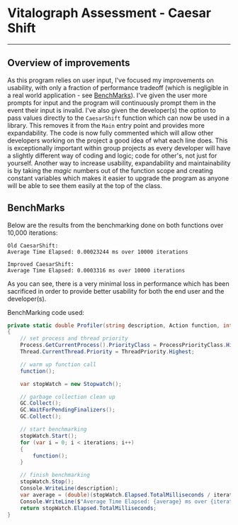 # Vitalograph Assessment - Caesar Shift
-----

## Overview of improvements
As this program relies on user input, I've focused my improvements on usability, with only a fraction of performance tradeoff (which is negligible in a real world application - see [BenchMarks](#benchmarks)).
I've given the user more prompts for input and the program will continuously prompt them in the event their input is invalid.
I've also given the developer(s) the option to pass values directly to the `CaesarShift` function which can now be used in a library. This removes it from the `Main` entry point and provides more expandability.
The code is now fully commented which will allow other developers working on the project a good idea of what each line does. This is exceptionally important within group projects as every developer will have a slightly different way of coding and logic; code for other's, not just for yourself.
Another way to increase usability, expandability and maintainability is by taking the *magic* numbers out of the function scope and creating constant variables which makes it easier to upgrade the program as anyone will be able to see them easily at the top of the class.

## BenchMarks
Below are the results from the benchmarking done on both functions over 10,000 iterations:
```
Old CaesarShift:
Average Time Elapsed: 0.00023244 ms over 10000 iterations

Improved CaesarShift:
Average Time Elapsed: 0.0003316 ms over 10000 iterations
```
As you can see, there is a very minimal loss in performance which has been sacrificed in order to provide better usability for both the end user and the developer(s).

BenchMarking code used:
```cs
private static double Profiler(string description, Action function, int iterations = 10000)
{
	// set process and thread priority
	Process.GetCurrentProcess().PriorityClass = ProcessPriorityClass.High;
	Thread.CurrentThread.Priority = ThreadPriority.Highest;

	// warm up function call
	function();

	var stopWatch = new Stopwatch();

	// garbage collection clean up
	GC.Collect();
	GC.WaitForPendingFinalizers();
	GC.Collect();

	// start benchmarking
	stopWatch.Start();
	for (var i = 0; i < iterations; i++)
	{
		function();
	}

	// finish benchmarking
	stopWatch.Stop();
	Console.WriteLine(description);
	var average = (double)(stopWatch.Elapsed.TotalMilliseconds / iterations);
	Console.WriteLine($"Average Time Elapsed: {average} ms over {iterations} iterations");
	return stopWatch.Elapsed.TotalMilliseconds;
}
```